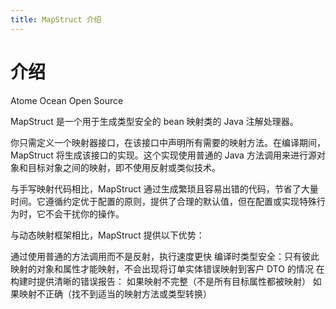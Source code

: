 ```yaml
---
title: MapStruct 介绍
---
```

# 介绍

  <Watermark>
    <p>Atome Ocean Open Source</p>
  </Watermark>
MapStruct 是一个用于生成类型安全的 bean 映射类的 Java 注解处理器。

你只需定义一个映射器接口，在该接口中声明所有需要的映射方法。在编译期间，MapStruct 将生成该接口的实现。这个实现使用普通的 Java 方法调用来进行源对象和目标对象之间的映射，即不使用反射或类似技术。

与手写映射代码相比，MapStruct 通过生成繁琐且容易出错的代码，节省了大量时间。它遵循约定优于配置的原则，提供了合理的默认值，但在配置或实现特殊行为时，它不会干扰你的操作。

与动态映射框架相比，MapStruct 提供以下优势：

通过使用普通的方法调用而不是反射，执行速度更快
编译时类型安全：只有彼此映射的对象和属性才能映射，不会出现将订单实体错误映射到客户 DTO 的情况
在构建时提供清晰的错误报告：
如果映射不完整（不是所有目标属性都被映射）
如果映射不正确（找不到适当的映射方法或类型转换）